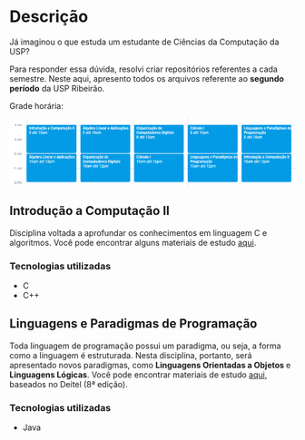 # Descrição

<p>Já imaginou o que estuda um estudante de Ciências da Computação da USP?</p>
<p>Para responder essa dúvida, resolvi criar repositórios referentes a cada semestre. Neste aqui, apresento todos os arquivos referente ao <b>segundo período</b> da USP Ribeirão. </p>
<p> Grade horária: </p>
<img src = "https://github.com/ThalitaRibeirao/Assets/blob/main/Arquivos%20Segundo%20Semestre/Grade%202S.png">

## Introdução a Computação II
<p>Disciplina voltada a aprofundar os conhecimentos em linguagem C e algoritmos. Você pode encontrar alguns materiais de estudo 
 <a href="https://github.com/ThalitaRibeirao/Arquivos_Segundo_Semestre/tree/main/Materiais%20ICII">aqui</a>. </p>
  
### Tecnologias utilizadas
- C
- C++

## Linguagens e Paradigmas de Programação
<p> Toda linguagem de programação possui um paradigma, ou seja, a forma como a linguagem é estruturada. Nesta disciplina, portanto, será apresentado novos paradigmas, como <b>Linguagens Orientadas a Objetos </b> e <b> Linguagens Lógicas</b>. Você pode encontrar materiais de estudo <a href= "https://github.com/ThalitaRibeirao/Arquivos_Segundo_Semestre/tree/main/Materiais%20LPP">aqui</a>, baseados no Deitel (8ª edição).</p>

### Tecnologias utilizadas
- Java
